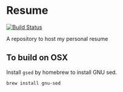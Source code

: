 Resume
======

[![Build Status](https://travis-ci.org/KengoTODA/resume.svg?branch=master)](https://travis-ci.org/KengoTODA/resume)

A repository to host my personal resume

To build on OSX
---------------

Install `gsed` by homebrew to install GNU sed.

```sh
brew install gnu-sed
```
